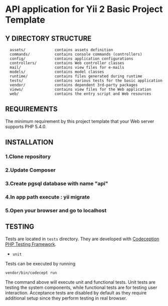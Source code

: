 API application for Yii 2 Basic Project Template 
============================

Y
DIRECTORY STRUCTURE
-------------------

      assets/             contains assets definition
      commands/           contains console commands (controllers)
      config/             contains application configurations
      controllers/        contains Web controller classes
      mail/               contains view files for e-mails
      models/             contains model classes
      runtime/            contains files generated during runtime
      tests/              contains various tests for the basic application
      vendor/             contains dependent 3rd-party packages
      views/              contains view files for the Web application
      web/                contains the entry script and Web resources



REQUIREMENTS
------------

The minimum requirement by this project template that your Web server supports PHP 5.4.0.


INSTALLATION
------------
### 1.Clone repository
### 2.Update Composer
### 3.Create pgsql database with name "api"
### 4.In app path execute : yii migrate
### 5.Open your browser and go to localhost



TESTING
-------

Tests are located in `tests` directory. They are developed with [Codeception PHP Testing Framework](http://codeception.com/).

- `unit`

Tests can be executed by running

```
vendor/bin/codecept run
``` 

The command above will execute unit and functional tests. Unit tests are testing the system components, while functional
tests are for testing user interaction. Acceptance tests are disabled by default as they require additional setup since
they perform testing in real browser. 


